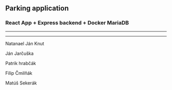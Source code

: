 ## Parking application

### React App + Express backend + Docker MariaDB

---

---
Natanael Ján Knut

Ján Jarčuška

Patrik hrabčák

Filip Čmilňák

Matúš Sekerák
